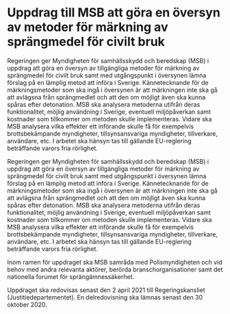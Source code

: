 # Uppdrag till MSB att göra en översyn av metoder för märkning av sprängmedel för civilt bruk

Regeringen ger Myndigheten för samhällsskydd och beredskap (MSB) i uppdrag att göra en översyn av tillgängliga metoder för märkning av sprängmedel för civilt bruk samt med utgångspunkt i översynen lämna förslag på en lämplig metod att införa i Sverige. Kännetecknande för de märkningsmetoder som ska ingå i översynen är att märkningen inte ska gå att avlägsna från sprängmedlet och att den om möjligt även ska kunna spåras efter detonation. MSB ska analysera metoderna utifrån deras funktionalitet, möjlig användning i Sverige, eventuell miljöpåverkan samt kostnader som tillkommer om metoden skulle implementeras. Vidare ska MSB analysera vilka effekter ett införande skulle få för exempelvis brottsbekämpande myndigheter, tillsynsansvariga myndigheter, tillverkare, användare, etc. I arbetet ska hänsyn tas till gällande EU-reglering beträffande varors fria rörlighet.

Regeringen ger Myndigheten för samhällsskydd och beredskap (MSB) i uppdrag att göra en översyn av tillgängliga metoder för märkning av sprängmedel för civilt bruk samt med utgångspunkt i översynen lämna förslag på en lämplig metod att införa i Sverige. Kännetecknande för de märkningsmetoder som ska ingå i översynen är att märkningen inte ska gå att avlägsna från sprängmedlet och att den om möjligt även ska kunna spåras efter detonation. MSB ska analysera metoderna utifrån deras funktionalitet, möjlig användning i Sverige, eventuell miljöpåverkan samt kostnader som tillkommer om metoden skulle implementeras. Vidare ska MSB analysera vilka effekter ett införande skulle få för exempelvis brottsbekämpande myndigheter, tillsynsansvariga myndigheter, tillverkare, användare, etc. I arbetet ska hänsyn tas till gällande EU-reglering beträffande varors fria rörlighet.

Inom ramen för uppdraget ska MSB samråda med Polismyndigheten och vid behov med andra relevanta aktörer, berörda branschorganisationer samt det nationella forumet för sprängämnessäkerhet.

Uppdraget ska redovisas senast den 2 april 2021 till Regeringskansliet (Justitiedepartementet). En delredovisning ska lämnas senast den 30 oktober 2020.
